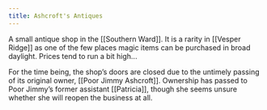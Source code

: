 ```yaml
---
title: Ashcroft's Antiques
---
```


A small antique shop in the [[Southern Ward]]. It is a rarity in [[Vesper Ridge]] as one of the few places magic items can be purchased in broad daylight. Prices tend to run a bit high...

For the time being, the shop’s doors are closed due to the untimely passing of its original owner, [[Poor Jimmy Ashcroft]]. Ownership has passed to Poor Jimmy’s former assistant [[Patricia]], though she seems unsure whether she will reopen the business at all.